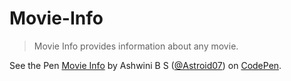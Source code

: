 # Movie-Info
> Movie Info provides information about any movie. 
<p data-height="265" data-theme-id="0" data-slug-hash="aYdvWv" data-default-tab="js,result" data-user="Astroid07" data-embed-version="2" data-pen-title="Movie Info" class="codepen">See the Pen <a href="https://codepen.io/Astroid07/pen/aYdvWv/">Movie Info</a> by Ashwini B S (<a href="https://codepen.io/Astroid07">@Astroid07</a>) on <a href="https://codepen.io">CodePen</a>.</p>
<script async src="https://static.codepen.io/assets/embed/ei.js"></script>

